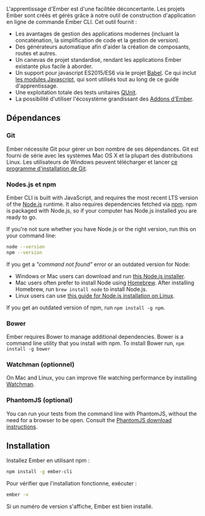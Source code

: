 L'apprentissage d'Ember est d'une facilitée déconcertante. Les projets Ember sont créés et gérés grâce à notre outil de construction d'application en ligne de commande Ember CLI. Cet outil fournit :

* Les avantages de gestion des applications modernes (incluant la concaténation, la simplification de code et la gestion de version).
* Des générateurs automatique afin d'aider la création de composants, routes et autres.
* Un canevas de projet standardisé, rendant les applications Ember existante plus facile à aborder.
* Un support pour javascript ES2015/ES6 via le projet [Babel](http://babeljs.io/docs/learn-es2015/). Ce qui inclut [les modules Javascript](http://exploringjs.com/es6/ch_modules.html), qui sont utilisés tout au long de ce guide d'apprentissage.
* Une exploitation totale des tests unitaires [QUnit](https://qunitjs.com/).
* La possibilité d'utiliser l'écosystème grandissant des [Addons d'Ember](https://emberobserver.com/).

## Dépendances

### Git

Ember nécessite Git pour gérer un bon nombre de ses dépendances. Git est fourni de série avec les systèmes Mac OS X et la plupart des distributions Linux. Les utilisateurs de Windows peuvent télécharger et lancer [ce programme d'installation de Git](http://git-scm.com/download/win).

### Nodes.js et npm

Ember CLI is built with JavaScript, and requires the most recent LTS version of the [Node.js](https://nodejs.org/) runtime. It also requires dependencies fetched via [npm](https://www.npmjs.com/). npm is packaged with Node.js, so if your computer has Node.js installed you are ready to go.

If you're not sure whether you have Node.js or the right version, run this on your command line:

```bash
node --version
npm --version
```

If you get a *"command not found"* error or an outdated version for Node:

* Windows or Mac users can download and run [this Node.js installer](http://nodejs.org/en/download/).
* Mac users often prefer to install Node using [Homebrew](http://brew.sh/). After installing Homebrew, run `brew install node` to install Node.js.
* Linux users can use [this guide for Node.js installation on Linux](https://nodejs.org/en/download/package-manager/).

If you get an outdated version of npm, run `npm install -g npm`.

### Bower

Ember requires Bower to manage additional dependencies. Bower is a command line utility that you install with npm. To install Bower run, ```npm install -g bower```

### Watchman (optionnel)

On Mac and Linux, you can improve file watching performance by installing [Watchman](https://facebook.github.io/watchman/docs/install.html).

### PhantomJS (optional)

You can run your tests from the command line with PhantomJS, without the need for a browser to be open. Consult the [PhantomJS download instructions](http://phantomjs.org/download.html).

## Installation

Installez Ember en utilisant npm :

```bash
npm install -g ember-cli
```

Pour vérifier que l'installation fonctionne, exécuter :

```bash
ember -v
```

Si un numéro de version s'affiche, Ember est bien installé.
